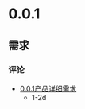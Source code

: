 
# 0.0.1

## 需求

### 评论

* [0.0.1产品详细需求](https://github.com/rulinma/it-word-product-manage/tree/main/%E8%AF%84%E8%AE%BA#001)
  * 1-2d
